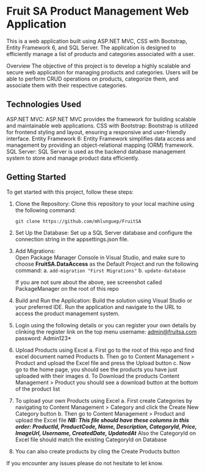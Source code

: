 # Fruit SA Product Management Web Application

This is a web application built using ASP.NET MVC, CSS with Bootstrap, Entity Framework 6, and SQL Server. The application is designed to efficiently manage a list of products and categories associated with a user.

Overview
The objective of this project is to develop a highly scalable and secure web application for managing products and categories. Users will be able to perform CRUD operations on products, categorize them, and associate them with their respective categories.

## Technologies Used

ASP.NET MVC: ASP.NET MVC provides the framework for building scalable and maintainable web applications.
CSS with Bootstrap: Bootstrap is utilized for frontend styling and layout, ensuring a responsive and user-friendly interface.
Entity Framework 6: Entity Framework simplifies data access and management by providing an object-relational mapping (ORM) framework.
SQL Server: SQL Server is used as the backend database management system to store and manage product data efficiently.

## Getting Started

To get started with this project, follow these steps:

1. Clone the Repository: Clone this repository to your local machine using the following command:

   `git clone https://github.com/mhlunguep/FruitSA`

2. Set Up the Database: Set up a SQL Server database and configure the connection string in the appsettings.json file.

3. Add Migrations:  
   Open Package Manager Console in Visual Studio, and make sure to choose **FruitSA.DataAccess** as the Default Project and run the following command:
   a. `add-migration "First Migrations"`
   b. `update-database`

   If you are not sure about the above, see screenshot called PackageManager on the root of this repo

4. Build and Run the Application: Build the solution using Visual Studio or your preferred IDE. Run the application and navigate to the URL to access the product management system.

5. Login using the following details or you can register your own details by clinking the register link on the top menu
   username: admin@fruitsa.com
   password: Admin123\*

6. Upload Products using Excel
   a. First go to the root of this repo and find excel document named Products
   b. Then go to Content Management > Product and upload the Excel file and press the Upload button
   c. Now go to the home page, you should see the products you have just uploaded with their images
   d. To Download the products Content Management > Product you should see a download button at the bottom of the product list
7. To upload your own Products using Excel
   a. First create Categories by navigating to Content Management > Category and click the Create New Category button
   b. Then go to Content Management > Product and upload the Excel file
   **_NB: This file should have these columns in this order: ProductId, ProductCode, Name, Description, CategoryId, Price, ImageUrl, Username, CreatedDate, UpdatedAt_**
   Also the CategoryId on Excel file should match the existing CategoryId on Database
8. You can also create products by cling the Create Products button

If you encounter any issues please do not hesitate to let know.
